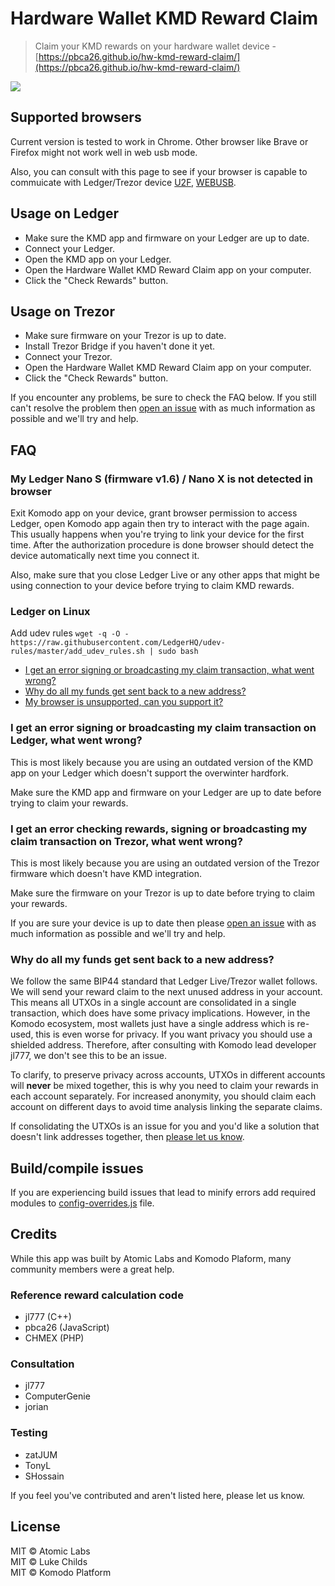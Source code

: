 # Hardware Wallet KMD Reward Claim

> Claim your KMD rewards on your hardware wallet device - [https://pbca26.github.io/hw-kmd-reward-claim/](https://pbca26.github.io/hw-kmd-reward-claim/)

[![](/screenshot.png)](https://pbca26.github.io/hw-kmd-reward-claim/)

## Supported browsers
Current version is tested to work in Chrome. Other browser like Brave or Firefox might not work well in web usb mode.

Also, you can consult with this page to see if your browser is capable to commuicate with Ledger/Trezor device [U2F](https://caniuse.com/#feat=u2f), [WEBUSB](https://caniuse.com/#feat=webusb).

## Usage on Ledger

- Make sure the KMD app and firmware on your Ledger are up to date.
- Connect your Ledger.
- Open the KMD app on your Ledger.
- Open the Hardware Wallet KMD Reward Claim app on your computer.
- Click the "Check Rewards" button.

## Usage on Trezor

- Make sure firmware on your Trezor is up to date.
- Install Trezor Bridge if you haven't done it yet.
- Connect your Trezor.
- Open the Hardware Wallet KMD Reward Claim app on your computer.
- Click the "Check Rewards" button.

If you encounter any problems, be sure to check the FAQ below. If you still can't resolve the problem then [open an issue](https://github.com/pbca26/hw-kmd-reward-claim/issues/new) with as much information as possible and we'll try and help.

## FAQ

### My Ledger Nano S (firmware v1.6) / Nano X is not detected in browser
Exit Komodo app on your device, grant browser permission to access Ledger, open Komodo app again then try to interact with the page again. This usually happens when you're trying to link your device for the first time. After the authorization procedure is done browser should detect the device automatically next time you connect it.

Also, make sure that you close Ledger Live or any other apps that might be using connection to your device before trying to claim KMD rewards.

### Ledger on Linux
Add udev rules
`wget -q -O - https://raw.githubusercontent.com/LedgerHQ/udev-rules/master/add_udev_rules.sh | sudo bash`

- [I get an error signing or broadcasting my claim transaction, what went wrong?](#i-get-an-error-signing-or-broadcasting-my-claim-transaction-what-went-wrong)
- [Why do all my funds get sent back to a new address?](#why-do-all-my-funds-get-sent-back-to-a-new-address)
- [My browser is unsupported, can you support it?](#my-browser-is-unsupported-can-you-support-it)

### I get an error signing or broadcasting my claim transaction on Ledger, what went wrong?

This is most likely because you are using an outdated version of the KMD app on your Ledger which doesn't support the overwinter hardfork.

Make sure the KMD app and firmware on your Ledger are up to date before trying to claim your rewards.

### I get an error checking rewards, signing or broadcasting my claim transaction on Trezor, what went wrong?

This is most likely because you are using an outdated version of the Trezor firmware which doesn't have KMD integration.

Make sure the firmware on your Trezor is up to date before trying to claim your rewards.

If you are sure your device is up to date then please [open an issue](https://github.com/pbca26/hw-kmd-reward-claim/issues/new) with as much information as possible and we'll try and help.

### Why do all my funds get sent back to a new address?

We follow the same BIP44 standard that Ledger Live/Trezor wallet follows. We will send your reward claim to the next unused address in your account. This means all UTXOs in a single account are consolidated in a single transaction, which does have some privacy implications. However, in the Komodo ecosystem, most wallets just have a single address which is re-used, this is even worse for privacy. If you want privacy you should use a shielded address. Therefore, after consulting with Komodo lead developer jl777, we don't see this to be an issue.

To clarify, to preserve privacy across accounts, UTXOs in different accounts will **never** be mixed together, this is why you need to claim your rewards in each account separately. For increased anonymity, you should claim each account on different days to avoid time analysis linking the separate claims.

If consolidating the UTXOs is an issue for you and you'd like a solution that doesn't link addresses together, then [please let us know](https://github.com/atomiclabs/ledger-kmd-reward-claim/issues/3).

## Build/compile issues
If you are experiencing build issues that lead to minify errors add required modules to [config-overrides.js](https://github.com/pbca26/hw-kmd-reward-claim/blob/master/config-overrides.js#L19) file.

## Credits

While this app was built by Atomic Labs and Komodo Plaform, many community members were a great help.

### Reference reward calculation code

- jl777 (C++)
- pbca26 (JavaScript)
- CHMEX (PHP)

### Consultation

- jl777
- ComputerGenie
- jorian

### Testing

- zatJUM
- TonyL
- SHossain

If you feel you've contributed and aren't listed here, please let us know.

## License

MIT © Atomic Labs<br />
MIT © Luke Childs<br />
MIT © Komodo Platform
